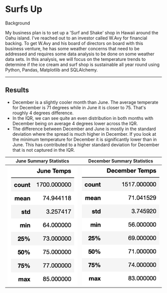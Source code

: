 # Surfs Up

Background

My business plan is to set up a 'Surf and Shake' shop in Hawaii around the Oahu island. I've reached out to an investor called W.Avy for financial backing. To get W.Avy and his board of directors on board with this business venture, he has some weather concerns that need to be addressed and requires some data analysis to be done on some weather data sets. In this analysis, we will focus on the temperature trends to determine if the ice cream and surf shop is sustainable all year round using Python, Pandas, Matplotlib and SQLAlchemy.


-----

## Results


* December is a slightly cooler month than June. The average temperate for December is 71 degrees while in June it is closer to 75. That's roughly 4 degrees difference.
* In the IQR, we can see quite an even distribution in both months with December being on average 4 degrees lower across the IQR.
* The difference between December and June is mostly in the standard deviation where the spread is much higher in December. If you look at the minimum temperature for December it is significantly lower than in June. This has contributed to a higher standard deviation for December that is not captured in the IQR.

| June Summary Statistics    |  December Summary Statistics |
|---------------------------|---------------------------|
![june](https://github.com/YanLuong/surfs_up/blob/main/Screenshots/summary%20stats%20june.png) |![dec](https://github.com/YanLuong/surfs_up/blob/main/Screenshots/summary%20stats%20dec.png)
